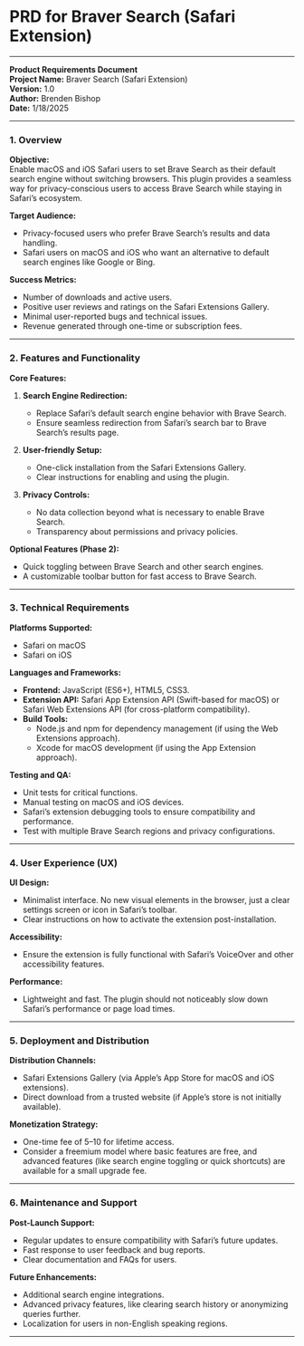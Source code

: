 # PRD for Braver Search (Safari Extension)
---

**Product Requirements Document**  
**Project Name:** Braver Search (Safari Extension)  
**Version:** 1.0  
**Author:** Brenden Bishop  
**Date:** 1/18/2025

---

### **1. Overview**

**Objective:**  
Enable macOS and iOS Safari users to set Brave Search as their default search engine without switching browsers. This plugin provides a seamless way for privacy-conscious users to access Brave Search while staying in Safari’s ecosystem.

**Target Audience:**  
- Privacy-focused users who prefer Brave Search’s results and data handling.  
- Safari users on macOS and iOS who want an alternative to default search engines like Google or Bing.

**Success Metrics:**  
- Number of downloads and active users.  
- Positive user reviews and ratings on the Safari Extensions Gallery.  
- Minimal user-reported bugs and technical issues.  
- Revenue generated through one-time or subscription fees.

---

### **2. Features and Functionality**

**Core Features:**  
1. **Search Engine Redirection:**  
   - Replace Safari’s default search engine behavior with Brave Search.  
   - Ensure seamless redirection from Safari’s search bar to Brave Search’s results page.

2. **User-friendly Setup:**  
   - One-click installation from the Safari Extensions Gallery.  
   - Clear instructions for enabling and using the plugin.

3. **Privacy Controls:**  
   - No data collection beyond what is necessary to enable Brave Search.  
   - Transparency about permissions and privacy policies.

**Optional Features (Phase 2):**  
- Quick toggling between Brave Search and other search engines.  
- A customizable toolbar button for fast access to Brave Search.

---

### **3. Technical Requirements**

**Platforms Supported:**  
- Safari on macOS  
- Safari on iOS

**Languages and Frameworks:**  
- **Frontend:** JavaScript (ES6+), HTML5, CSS3.  
- **Extension API:** Safari App Extension API (Swift-based for macOS) or Safari Web Extensions API (for cross-platform compatibility).  
- **Build Tools:**  
  - Node.js and npm for dependency management (if using the Web Extensions approach).  
  - Xcode for macOS development (if using the App Extension approach).

**Testing and QA:**  
- Unit tests for critical functions.  
- Manual testing on macOS and iOS devices.  
- Safari’s extension debugging tools to ensure compatibility and performance.  
- Test with multiple Brave Search regions and privacy configurations.

---

### **4. User Experience (UX)**

**UI Design:**  
- Minimalist interface. No new visual elements in the browser, just a clear settings screen or icon in Safari’s toolbar.  
- Clear instructions on how to activate the extension post-installation.

**Accessibility:**  
- Ensure the extension is fully functional with Safari’s VoiceOver and other accessibility features.

**Performance:**  
- Lightweight and fast. The plugin should not noticeably slow down Safari’s performance or page load times.

---

### **5. Deployment and Distribution**

**Distribution Channels:**  
- Safari Extensions Gallery (via Apple’s App Store for macOS and iOS extensions).  
- Direct download from a trusted website (if Apple’s store is not initially available).

**Monetization Strategy:**  
- One-time fee of $5–$10 for lifetime access.  
- Consider a freemium model where basic features are free, and advanced features (like search engine toggling or quick shortcuts) are available for a small upgrade fee.

---

### **6. Maintenance and Support**

**Post-Launch Support:**  
- Regular updates to ensure compatibility with Safari’s future updates.  
- Fast response to user feedback and bug reports.  
- Clear documentation and FAQs for users.

**Future Enhancements:**  
- Additional search engine integrations.  
- Advanced privacy features, like clearing search history or anonymizing queries further.  
- Localization for users in non-English speaking regions.

---
